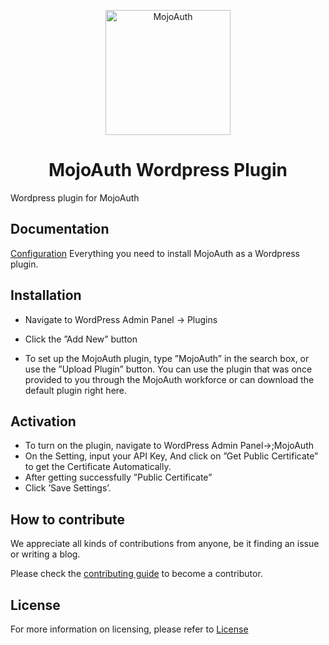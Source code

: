 <p align="center">
  <a href="https://www.mojoauth.com">
    <img alt="MojoAuth" src="https://mojoauth.com/assets/images/logo.svg" width="200" />
  </a>
</p>

<h1 align="center">
  MojoAuth Wordpress Plugin
</h1>
Wordpress plugin for MojoAuth

## Documentation 

[Configuration](https://mojoauth.com/docs) Everything you need to install MojoAuth as a Wordpress plugin.

## Installation
- Navigate to WordPress Admin Panel -> Plugins

- Click the ”Add New” button

- To set up the MojoAuth plugin, type ”MojoAuth” in the search box, or use the ”Upload Plugin” button. You can use the plugin that was once provided to you through the MojoAuth workforce or can download the default plugin right here.

## Activation
- To turn on the plugin, navigate to WordPress Admin Panel->;MojoAuth
- On the Setting, input your API Key, And click on ”Get Public Certificate” to get the Certificate Automatically.
- After getting successfully ”Public Certificate”
- Click ’Save Settings’.

## How to contribute

We appreciate all kinds of contributions from anyone, be it finding an issue or writing a blog.

Please check the [contributing guide](CONTRIBUTING.md) to become a contributor.

## License

For more information on licensing, please refer to [License](https://github.com/LoginRadius/engineering-portal/blob/master/LICENSE)
